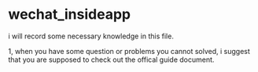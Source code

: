 # wechat_insideapp
i will record some necessary knowledge in this file.

1, when you have some question or problems you cannot solved, i suggest that you are supposed to check out the offical guide document.
